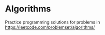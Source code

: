 # Algorithms
Practice programming solutions for problems in https://leetcode.com/problemset/algorithms/ 
